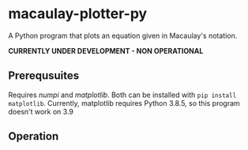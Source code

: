 # macaulay-plotter-py
A Python program that plots an equation given in Macaulay's notation. 

**CURRENTLY UNDER DEVELOPMENT - NON OPERATIONAL**

## Prerequsuites 
Requires *numpi* and *matplotlib*. Both can be installed with `pip install matplotlib`.
Currently, matplotlib requires Python 3.8.5, so this program doesn't work on 3.9

## Operation

